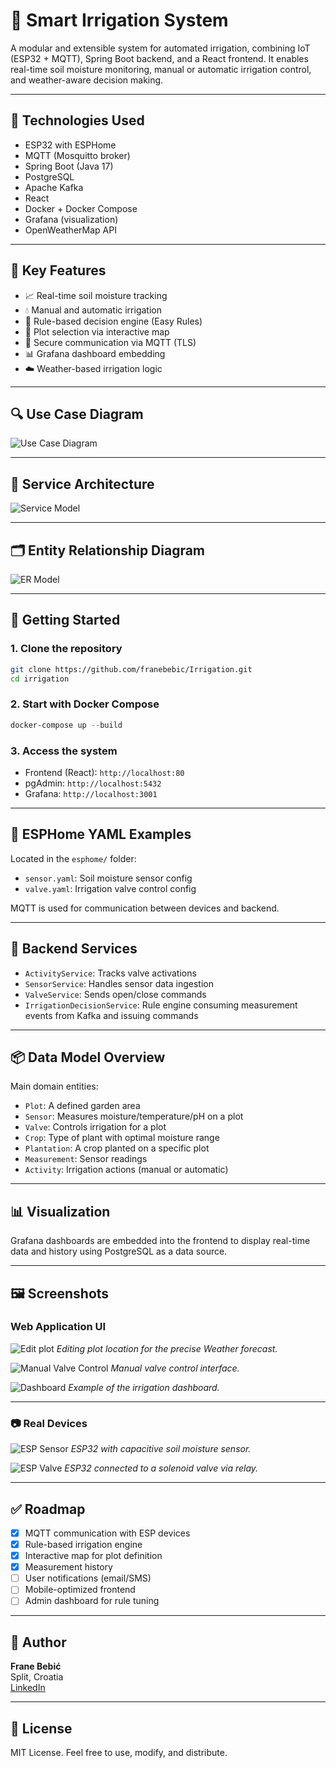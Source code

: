 # 🌱 Smart Irrigation System

A modular and extensible system for automated irrigation, combining IoT (ESP32 + MQTT), Spring Boot backend, and a React frontend. It enables real-time soil moisture monitoring, manual or automatic irrigation control, and weather-aware decision making.

---

## 📌 Technologies Used

- ESP32 with ESPHome
- MQTT (Mosquitto broker)
- Spring Boot (Java 17)
- PostgreSQL
- Apache Kafka
- React
- Docker + Docker Compose
- Grafana (visualization)
- OpenWeatherMap API

---

## 🎯 Key Features

- 📈 Real-time soil moisture tracking
- 💧 Manual and automatic irrigation
- 🧠 Rule-based decision engine (Easy Rules)
- 📍 Plot selection via interactive map
- 🔄 Secure communication via MQTT (TLS)
- 📊 Grafana dashboard embedding
- ☁️ Weather-based irrigation logic

---

## 🔍 Use Case Diagram

![Use Case Diagram](docs/diagrams/rendered/use-cases.png)

---

## 🧠 Service Architecture

![Service Model](docs/diagrams/rendered/service-model.png)

---

## 🗂️ Entity Relationship Diagram

![ER Model](docs/diagrams/rendered/er-model.png)

---

## 🏁 Getting Started

### 1. Clone the repository

```bash
git clone https://github.com/franebebic/Irrigation.git
cd irrigation
```

### 2. Start with Docker Compose

```powershell
docker-compose up --build
```

### 3. Access the system

- Frontend (React): `http://localhost:80`
- pgAdmin: `http://localhost:5432`
- Grafana: `http://localhost:3001`

---

## 📡 ESPHome YAML Examples

Located in the `esphome/` folder:

- `sensor.yaml`: Soil moisture sensor config
- `valve.yaml`: Irrigation valve control config

MQTT is used for communication between devices and backend.

---

## 📘 Backend Services

- `ActivityService`: Tracks valve activations
- `SensorService`: Handles sensor data ingestion
- `ValveService`: Sends open/close commands
- `IrrigationDecisionService`: Rule engine consuming measurement events from Kafka and issuing commands

---

## 📦 Data Model Overview

Main domain entities:

- `Plot`: A defined garden area
- `Sensor`: Measures moisture/temperature/pH on a plot
- `Valve`: Controls irrigation for a plot
- `Crop`: Type of plant with optimal moisture range
- `Plantation`: A crop planted on a specific plot
- `Measurement`: Sensor readings
- `Activity`: Irrigation actions (manual or automatic)

---

## 📊 Visualization

Grafana dashboards are embedded into the frontend to display real-time data and history using PostgreSQL as a data source.

---

## 🖼️ Screenshots

### Web Application UI
![Edit plot](docs/screenshots/edit_plot.png)
*Editing plot location for the precise Weather forecast.*

![Manual Valve Control](docs/screenshots/manual_valve.png)
*Manual valve control interface.*

![Dashboard](docs/screenshots/dashboard.png)
*Example of the irrigation dashboard.*

---

### 📷 Real Devices

![ESP Sensor](docs/screenshots/esp_sensor.jpg)
*ESP32 with capacitive soil moisture sensor.*

![ESP Valve](docs/screenshots/esp_valve_on.jpg)
*ESP32 connected to a solenoid valve via relay.*

---

## ✅ Roadmap

- [x] MQTT communication with ESP devices
- [x] Rule-based irrigation engine
- [x] Interactive map for plot definition
- [x] Measurement history
- [ ] User notifications (email/SMS)
- [ ] Mobile-optimized frontend
- [ ] Admin dashboard for rule tuning

---

## 👤 Author

**Frane Bebić**  
Split, Croatia  
[LinkedIn](https://www.linkedin.com/in/frane-bebic)

---

## 📄 License

MIT License. Feel free to use, modify, and distribute.